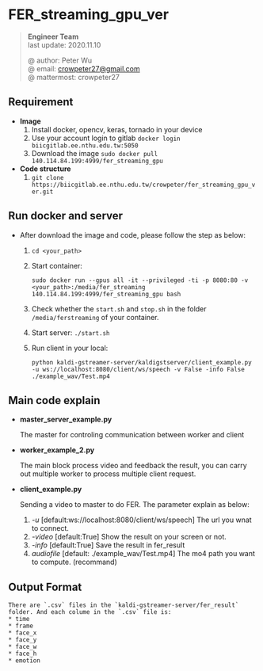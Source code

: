 # FER_streaming_gpu_ver

> **Engineer Team**  
> last update: 2020.11.10  
> 
> @ author: Peter Wu  
> @ email: crowpeter27@gmail.com  
> @ mattermost: crowpeter27  


## Requirement
* **Image**   
	1. Install docker, opencv, keras, tornado in your device  
	2. Use your account login to gitlab `docker login biicgitlab.ee.nthu.edu.tw:5050`  
	3. Download the image `sudo docker pull 140.114.84.199:4999/fer_streaming_gpu`  
* **Code structure**  
	1. `git clone https://biicgitlab.ee.nthu.edu.tw/crowpeter/fer_streaming_gpu_ver.git`  

## Run docker and server
* After download the image and code, please follow the step as below:
    1. `cd <your_path>`
    2.  Start container: 

        `sudo docker run --gpus all -it --privileged -ti -p 8080:80 -v <your_path>:/media/fer_streaming 140.114.84.199:4999/fer_streaming_gpu bash`
    3.  Check whether the `start.sh` and `stop.sh` in the folder `/media/ferstreaming` of your container.
    4.  Start server: `./start.sh`
    5.  Run client in your local:
    
        `python kaldi-gstreamer-server/kaldigstserver/client_example.py -u ws://localhost:8080/client/ws/speech -v False -info False ./example_wav/Test.mp4`

## Main code explain
* **master_server_example.py**

    The master for controling communication between worker and client

* **worker_example_2.py**

    The main block process video and feedback the result, you can carry out multiple worker to process multiple client request.

* **client_example.py**

    Sending a video to master to do FER. The parameter explain as below:
    1. *-u* [default:ws://localhost:8080/client/ws/speech]
        The url you wnat to connect.
    2. *-video* [default:True]
        Show the result on your screen or not.
    3. *-info* [default:True]
        Save the result in fer_result
    4. *audiofile* [default: ./example_wav/Test.mp4]
        The mo4 path you want to compute.
    (recommand)

## Output Format
    There are `.csv` files in the `kaldi-gstreamer-server/fer_result` folder. And each colume in the `.csv` file is:
    * time
    * frame
    * face_x
    * face_y
    * face_w
    * face_h
    * emotion
